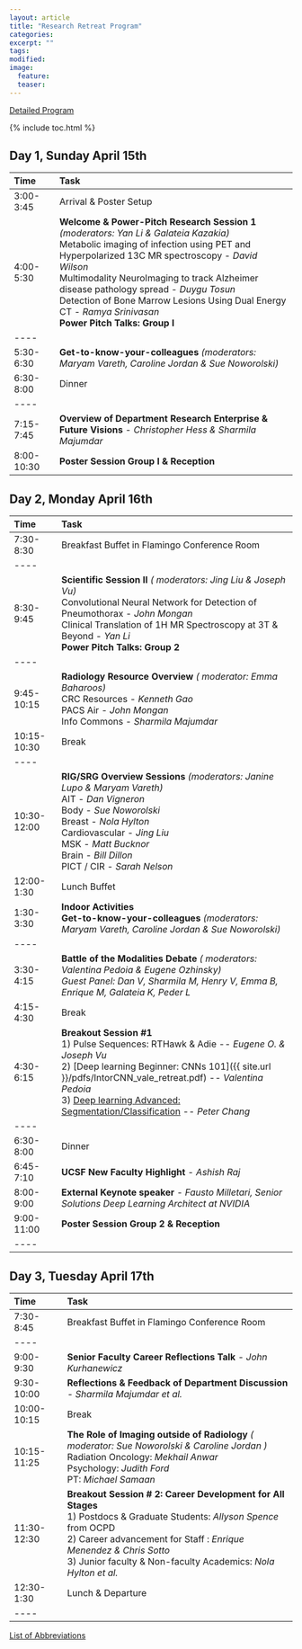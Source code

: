 ```yaml
---
layout: article
title: "Research Retreat Program"
categories:
excerpt: ""
tags:
modified:
image:
  feature:
  teaser:  
---
```


<a href="{{ site.url }}/pdfs/Retreat_Agenda_final.pdf" class="btn"> Detailed Program </a>

{% include toc.html %}

## Day 1, Sunday April 15th


| Time             | Task    |
|:-----------------|:--------|
| 3:00-3:45   | <span class="badge warning">Arrival &  Poster Setup</span> |
| 4:00-5:30   | **Welcome & Power-Pitch Research Session 1** ​<cite>(moderators: Yan Li & Galateia Kazakia)</cite> <br/> Metabolic imaging of infection using PET and Hyperpolarized 13C MR spectroscopy - <cite>David Wilson</cite> <br/> Multimodality NeuroImaging to track Alzheimer disease pathology spread - <cite>Duygu Tosun</cite> <br/> Detection of Bone Marrow Lesions Using Dual Energy CT - <cite>Ramya Srinivasan</cite> <br/> **Power Pitch Talks:   Group I**|
|----
| 5:30-6:30   | **Get-to-know-your-colleagues** <cite>(moderators: Maryam Vareth, Caroline Jordan & Sue Noworolski)</cite> |
| 6:30-8:00   | <span class="badge warning">Dinner</span> |
|----
| 7:15-7:45   | **Overview of Department Research Enterprise & Future Visions** - <cite>Christopher Hess & Sharmila Majumdar</cite> |
| 8:00-10:30  |  **Poster Session Group I & Reception** |

## Day 2, Monday April 16th

|Time         | Task    |
|:------------|:--------|
| 7:30-8:30   | <span class="badge warning">Breakfast Buffet in Flamingo Conference Room</span>  |
|----
| 8:30-9:45   | **Scientific Session II**  <cite>( moderators: Jing Liu & Joseph Vu)</cite> <br/> Convolutional Neural Network for Detection of Pneumothorax -  <cite>John Mongan</cite> <br/> Clinical Translation of 1H MR Spectroscopy at 3T & Beyond -  <cite>Yan Li</cite> <br/> **Power Pitch Talks:   Group 2** |
|----
| 9:45-10:15  | **Radiology Resource Overview**  <cite>( moderator: Emma Baharoos)</cite> <br/> CRC Resources - <cite>Kenneth Gao </cite>  <br/> PACS Air - <cite>John Mongan</cite> <br/> Info Commons - <cite>Sharmila Majumdar</cite>|
| 10:15-10:30  | <span class="badge warning">Break</span>   |
|----
| 10:30-12:00  | **RIG/SRG Overview Sessions** <cite>(moderators: Janine Lupo & Maryam Vareth)</cite> <br/> AIT - <cite>Dan Vigneron</cite> <br/> Body -  <cite>Sue Noworolski</cite> <br/> Breast - <cite>Nola Hylton</cite> <br/> Cardiovascular -  <cite>Jing Liu</cite> <br/>  MSK -  <cite>Matt Bucknor</cite> <br/> Brain -  <cite>Bill Dillon</cite> <br/> PICT / CIR -  <cite>Sarah Nelson</cite>|
| 12:00-1:30  | <span class="badge warning">Lunch Buffet</span>  |
| 1:30-3:30  | **Indoor Activities** <br/> **Get-to-know-your-colleagues** <cite>(moderators: Maryam Vareth, Caroline Jordan & Sue Noworolski)</cite> |
|----
| 3:30-4:15  | **Battle of the Modalities Debate**  <cite>( moderators: Valentina Pedoia & Eugene Ozhinsky)</cite> <br/><cite>Guest Panel:  Dan V, Sharmila M, Henry V, Emma B, Enrique M, Galateia K, Peder L </cite> |
| 4:15-4:30   | <span class="badge warning">Break</span> |
| 4:30-6:15    | **Breakout Session #1**  <br/> 1) Pulse Sequences: RTHawk & Adie --  <cite>Eugene O. & Joseph Vu</cite> <br/> 2) [Deep learning Beginner: CNNs 101]({{ site.url }}/pdfs/IntorCNN_vale_retreat.pdf) --  <cite>Valentina Pedoia</cite> <br/> 3) [Deep learning Advanced: Segmentation/Classification](https://github.com/peterchang77/dl_tutorial) --  <cite>Peter Chang</cite>|
|----
| 6:30-8:00    | <span class="badge warning">Dinner</span> |
| 6:45-7:10    | **UCSF New Faculty Highlight** - <cite>Ashish Raj</cite>|
| 8:00-9:00    | **External Keynote speaker** - <cite>Fausto Milletari, Senior Solutions Deep Learning Architect at NVIDIA</cite>|
| 9:00-11:00    | **Poster Session Group 2 & Reception**|
|----

## Day 3, Tuesday April 17th

|Time         | Task    |
|:------------|:--------|
| 7:30-8:45   | <span class="badge warning">Breakfast Buffet in Flamingo Conference Room</span>  |
|----
| 9:00-9:30   | **Senior Faculty Career Reflections Talk**  <cite> - John Kurhanewicz </cite> |
| 9:30-10:00  | **Reflections & Feedback of Department Discussion** <cite> -  Sharmila Majumdar et al. </cite> |
| 10:00-10:15 | <span class="badge warning">Break</span> |
| 10:15-11:25 | **The Role of Imaging outside of Radiology**  <cite>( moderator: Sue  Noworolski & Caroline Jordan )</cite> <br/>  Radiation Oncology: <cite>Mekhail Anwar</cite> <br/> Psychology:  <cite>Judith Ford</cite> <br/> PT:  <cite>Michael Samaan</cite> |
| 11:30-12:30  | **Breakout Session # 2: Career Development for All Stages** <br/> 1) Postdocs & Graduate Students:  <cite>Allyson Spence</cite> from  OCPD <br/> 2) Career advancement for Staff :  <cite>Enrique Menendez & Chris Sotto </cite> <br/>3)  Junior faculty & Non-faculty Academics:  <cite>Nola Hylton et al. </cite>|
| 12:30-1:30 | <span class="badge warning">Lunch &  Departure</span> |
|----

<a href="{{ site.url }}/pdfs/ListOfAbbreviations.pdf" class="btn"> List of Abbreviations </a>

